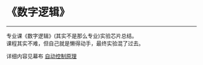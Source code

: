 # 《数字逻辑》
***
专业课《数字逻辑》(其实不是那么专业)实验芯片总结。  
课程其实不难，但自己就是懒得动手，最终实验混了过去。

详细内容见幕布 [自动控制原理]()
<!-- 未附加链接 -->